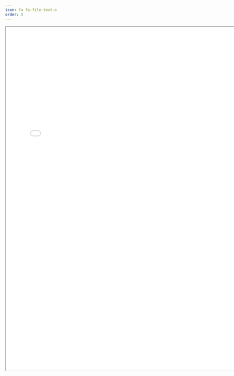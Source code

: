 ```yaml
---
icon: fa fa-file-text-o
order: 5
---
```

<iframe src="../assets/about/EricKhumbataResume.pdf" width="150%" height="1100px"></iframe>